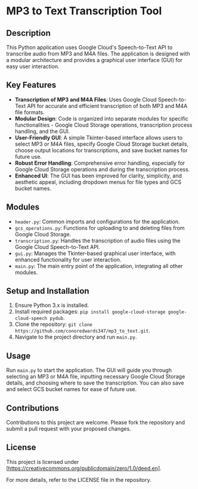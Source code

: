 # MP3 to Text Transcription Tool

## Description
This Python application uses Google Cloud's Speech-to-Text API to transcribe audio from MP3 and M4A files. The application is designed with a modular architecture and provides a graphical user interface (GUI) for easy user interaction.

## Key Features
- **Transcription of MP3 and M4A Files**: Uses Google Cloud Speech-to-Text API for accurate and efficient transcription of both MP3 and M4A file formats.
- **Modular Design**: Code is organized into separate modules for specific functionalities - Google Cloud Storage operations, transcription process handling, and the GUI.
- **User-Friendly GUI**: A simple Tkinter-based interface allows users to select MP3 or M4A files, specify Google Cloud Storage bucket details, choose output locations for transcriptions, and save bucket names for future use.
- **Robust Error Handling**: Comprehensive error handling, especially for Google Cloud Storage operations and during the transcription process.
- **Enhanced UI**: The GUI has been improved for clarity, simplicity, and aesthetic appeal, including dropdown menus for file types and GCS bucket names.

## Modules
- `header.py`: Common imports and configurations for the application.
- `gcs_operations.py`: Functions for uploading to and deleting files from Google Cloud Storage.
- `transcription.py`: Handles the transcription of audio files using the Google Cloud Speech-to-Text API.
- `gui.py`: Manages the Tkinter-based graphical user interface, with enhanced functionality for user interaction.
- `main.py`: The main entry point of the application, integrating all other modules.

## Setup and Installation
1. Ensure Python 3.x is installed.
2. Install required packages: `pip install google-cloud-storage google-cloud-speech pydub`.
3. Clone the repository: `git clone https://github.com/conoredwards347/mp3_to_text.git`.
4. Navigate to the project directory and run `main.py`.

## Usage
Run `main.py` to start the application. The GUI will guide you through selecting an MP3 or M4A file, inputting necessary Google Cloud Storage details, and choosing where to save the transcription. You can also save and select GCS bucket names for ease of future use.

## Contributions
Contributions to this project are welcome. Please fork the repository and submit a pull request with your proposed changes.

## License
This project is licensed under [https://creativecommons.org/publicdomain/zero/1.0/deed.en].

For more details, refer to the LICENSE file in the repository.
